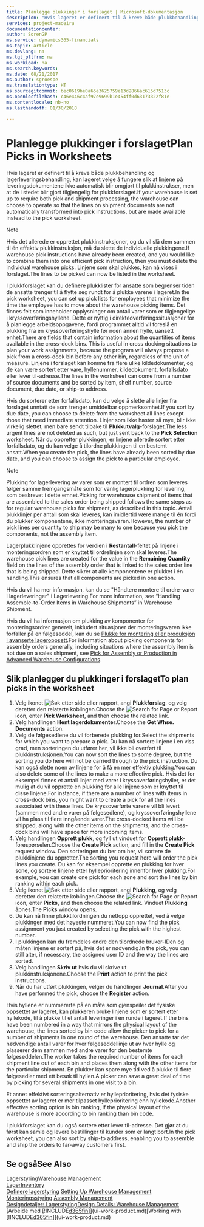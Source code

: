 ```yaml
---
title: Planlegge plukkinger i forslaget | Microsoft-dokumentasjon
description: "Hvis lageret er definert til å kreve både plukkbehandling og lagerleveringsbehandling, kan lageret velge å fungere slik at linjene på leveringsdokumentene ikke automatisk blir omgjort til plukkinstrukser, men at de i stedet blir gjort tilgjengelig for plukkforslaget."
services: project-madeira
documentationcenter: 
author: SorenGP
ms.service: dynamics365-financials
ms.topic: article
ms.devlang: na
ms.tgt_pltfrm: na
ms.workload: na
ms.search.keywords: 
ms.date: 08/21/2017
ms.author: sgroespe
ms.translationtype: HT
ms.sourcegitcommit: bec0619be0a65e3625759e13d2866ac615d7513c
ms.openlocfilehash: c46e446c4af97e9699b1e454ff0d63173322f81e
ms.contentlocale: nb-no
ms.lasthandoff: 01/30/2018

---
```

# <a name="plan-picks-in-worksheets"></a><span data-ttu-id="7fd76-103">Planlegge plukkinger i forslaget</span><span class="sxs-lookup"><span data-stu-id="7fd76-103">Plan Picks in Worksheets</span></span>
<span data-ttu-id="7fd76-104">Hvis lageret er definert til å kreve både plukkbehandling og lagerleveringsbehandling, kan lageret velge å fungere slik at linjene på leveringsdokumentene ikke automatisk blir omgjort til plukkinstrukser, men at de i stedet blir gjort tilgjengelig for plukkforslaget.</span><span class="sxs-lookup"><span data-stu-id="7fd76-104">If your warehouse is set up to require both pick and shipment processing, the warehouse can choose to operate so that the lines on shipment documents are not automatically transformed into pick instructions, but are made available instead to the pick worksheet.</span></span>  

> [!NOTE]  
>  <span data-ttu-id="7fd76-105">Hvis det allerede er opprettet plukkinstruksjoner, og du vil slå dem sammen til én effektiv plukkinstruksjon, må du slette de individuelle plukkingene.</span><span class="sxs-lookup"><span data-stu-id="7fd76-105">If warehouse pick instructions have already been created, and you would like to combine them into one efficient pick instruction, then you must delete the individual warehouse picks.</span></span> <span data-ttu-id="7fd76-106">Linjene som skal plukkes, kan nå vises i forslaget.</span><span class="sxs-lookup"><span data-stu-id="7fd76-106">The lines to be picked can now be listed in the worksheet.</span></span>  

<span data-ttu-id="7fd76-107">I plukkforslaget kan du definere plukklister for ansatte som begrenser tiden de ansatte trenger til å flytte seg rundt for å plukke varene i lageret.</span><span class="sxs-lookup"><span data-stu-id="7fd76-107">In the pick worksheet, you can set up pick lists for employees that minimize the time the employee has to move about the warehouse picking items.</span></span> <span data-ttu-id="7fd76-108">Det finnes felt som inneholder opplysninger om antall varer som er tilgjengelige i kryssoverføringshyllene. Dette er nyttig i direkteoverføringssituasjoner for å planlegge arbeidsoppgavene, fordi programmet alltid vil foreslå en plukking fra en kryssoverføringshylle før noen annen hylle, uansett enhet.</span><span class="sxs-lookup"><span data-stu-id="7fd76-108">There are fields that contain information about the quantities of items available in the cross-dock bins. This is useful in cross docking situations to plan your work assignments, because the program will always propose a pick from a cross-dock bin before any other bin, regardless of the unit of measure.</span></span> <span data-ttu-id="7fd76-109">Linjene i forslaget kan komme fra flere ulike kildedokumenter, og de kan være sortert etter vare, hyllenummer, kildedokument, forfallsdato eller lever til-adresse.</span><span class="sxs-lookup"><span data-stu-id="7fd76-109">The lines in the worksheet can come from a number of source documents and be sorted by item, shelf number, source document, due date, or ship-to address.</span></span>  

<span data-ttu-id="7fd76-110">Hvis du sorterer etter forfallsdato, kan du velge å slette alle linjer fra forslaget unntatt de som trenger umiddelbar oppmerksomhet.</span><span class="sxs-lookup"><span data-stu-id="7fd76-110">If you sort by due date, you can choose to delete from the worksheet all lines except those that need immediate attention.</span></span> <span data-ttu-id="7fd76-111">Linjer som ikke haster så mye, blir ikke virkelig slettet, men bare sendt tilbake til **Plukkutvalg**-forslaget.</span><span class="sxs-lookup"><span data-stu-id="7fd76-111">The less urgent lines are not deleted as such, but just sent back to the **Pick Selection** worksheet.</span></span> <span data-ttu-id="7fd76-112">Når du oppretter plukkingen, er linjene allerede sortert etter forfallsdato, og du kan velge å tilordne plukkingen til en bestemt ansatt.</span><span class="sxs-lookup"><span data-stu-id="7fd76-112">When you create the pick, the lines have already been sorted by due date, and you can choose to assign the pick to a particular employee.</span></span>  

> [!NOTE]  
>  <span data-ttu-id="7fd76-113">Plukking for lagerlevering av varer som er montert til ordren som leveres følger samme fremgangsmåte som for vanlig lagerplukking for levering, som beskrevet i dette emnet.</span><span class="sxs-lookup"><span data-stu-id="7fd76-113">Picking for warehouse shipment of items that are assembled to the sales order being shipped follows the same steps as for regular warehouse picks for shipment, as described in this topic.</span></span> <span data-ttu-id="7fd76-114">Antall plukklinjer per antall som skal leveres, kan imidlertid være mange til én fordi du plukker komponentene, ikke monteringsvaren.</span><span class="sxs-lookup"><span data-stu-id="7fd76-114">However, the number of pick lines per quantity to ship may be many to one because you pick the components, not the assembly item.</span></span>  
>   
>  <span data-ttu-id="7fd76-115">Lagerplukklinjene opprettes for verdien i **Restantall**-feltet på linjene i monteringsordren som er knyttet til ordrelinjen som skal leveres.</span><span class="sxs-lookup"><span data-stu-id="7fd76-115">The warehouse pick lines are created for the value in the **Remaining Quantity** field on the lines of the assembly order that is linked to the sales order line that is being shipped.</span></span> <span data-ttu-id="7fd76-116">Dette sikrer at alle komponentene er plukket i én handling.</span><span class="sxs-lookup"><span data-stu-id="7fd76-116">This ensures that all components are picked in one action.</span></span>  
>   
>  <span data-ttu-id="7fd76-117">Hvis du vil ha mer informasjon, kan du se "Håndtere montere til ordre-varer i lagerleveringer" i Lagerlevering.</span><span class="sxs-lookup"><span data-stu-id="7fd76-117">For more information, see “Handling Assemble-to-Order Items in Warehouse Shipments” in Warehouse Shipment.</span></span>  
>   
>  <span data-ttu-id="7fd76-118">Hvis du vil ha informasjon om plukking av komponenter for monteringsordrer generelt, inkludert situasjoner der monteringsvaren ikke forfaller på en følgeseddel, kan du se [Plukke for montering eller produksjon i avanserte lageroppsett](warehouse-how-to-pick-for-internal-operations-in-advanced-warehousing.md).</span><span class="sxs-lookup"><span data-stu-id="7fd76-118">For information about picking components for assembly orders generally, including situations where the assembly item is not due on a sales shipment, see [Pick for Assembly or Production in Advanced Warehouse Configurations](warehouse-how-to-pick-for-internal-operations-in-advanced-warehousing.md).</span></span>  

## <a name="to-plan-picks-in-the-worksheet"></a><span data-ttu-id="7fd76-119">Slik planlegger du plukkinger i forslaget</span><span class="sxs-lookup"><span data-stu-id="7fd76-119">To plan picks in the worksheet</span></span>  
1.  <span data-ttu-id="7fd76-120">Velg ikonet ![Søk etter side eller rapport](media/ui-search/search_small.png "Søk etter side eller rapport"), angi **Plukkforslag**, og velg deretter den relaterte koblingen.</span><span class="sxs-lookup"><span data-stu-id="7fd76-120">Choose the ![Search for Page or Report](media/ui-search/search_small.png "Search for Page or Report icon") icon, enter **Pick Worksheet**, and then choose the related link.</span></span>  
2.  <span data-ttu-id="7fd76-121">Velg handlingen **Hent lagerdokumenter**.</span><span class="sxs-lookup"><span data-stu-id="7fd76-121">Choose the **Get Whse. Documents** action.</span></span>  
3.  <span data-ttu-id="7fd76-122">Velg de følgesedlene du vil forberede plukking for.</span><span class="sxs-lookup"><span data-stu-id="7fd76-122">Select the shipments for which you want to prepare a pick.</span></span> <span data-ttu-id="7fd76-123">Du kan nå sortere linjene i en viss grad, men sorteringen du utfører her, vil ikke bli overført til plukkinstruksjonen.</span><span class="sxs-lookup"><span data-stu-id="7fd76-123">You can now sort the lines to some degree, but the sorting you do here will not be carried through to the pick instruction.</span></span> <span data-ttu-id="7fd76-124">Du kan også slette noen av linjene for å få en mer effektiv plukking.</span><span class="sxs-lookup"><span data-stu-id="7fd76-124">You can also delete some of the lines to make a more effective pick.</span></span> <span data-ttu-id="7fd76-125">Hvis det for eksempel finnes et antall linjer med varer i kryssoverføringshyller, er det mulig at du vil opprette en plukking for alle linjene som er knyttet til disse linjene.</span><span class="sxs-lookup"><span data-stu-id="7fd76-125">For instance, if there are a number of lines with items in cross-dock bins, you might want to create a pick for all the lines associated with these lines.</span></span> <span data-ttu-id="7fd76-126">De kryssoverførte varene vil bli levert (sammen med andre varer på følgesedlene), og kryssoverføringshyllene vil ha plass til flere inngående varer.</span><span class="sxs-lookup"><span data-stu-id="7fd76-126">The cross-docked items will be shipped, along with the other items on the shipments, and the cross-dock bins will have space for more incoming items.</span></span>  
4.  <span data-ttu-id="7fd76-127">Velg handlingen **Opprett plukk**, og fyll ut vinduet for **Opprett plukk**-forespørselen.</span><span class="sxs-lookup"><span data-stu-id="7fd76-127">Choose the **Create Pick** action, and fill in the **Create Pick** request window.</span></span> <span data-ttu-id="7fd76-128">Den sorteringen du ber om her, vil sortere de plukklinjene du oppretter.</span><span class="sxs-lookup"><span data-stu-id="7fd76-128">The sorting you request here will order the pick lines you create.</span></span> <span data-ttu-id="7fd76-129">Du kan for eksempel opprette en plukking for hver sone, og sortere linjene etter hylleprioritering innenfor hver plukking.</span><span class="sxs-lookup"><span data-stu-id="7fd76-129">For example, you can create one pick for each zone and sort the lines by bin ranking within each pick.</span></span>  
5.  <span data-ttu-id="7fd76-130">Velg ikonet ![Søk etter side eller rapport](media/ui-search/search_small.png "Søk etter side eller rapport"), angi **Plukking**, og velg deretter den relaterte koblingen.</span><span class="sxs-lookup"><span data-stu-id="7fd76-130">Choose the ![Search for Page or Report](media/ui-search/search_small.png "Search for Page or Report icon") icon, enter **Picks**, and then choose the related link.</span></span> <span data-ttu-id="7fd76-131">Vinduet **Plukking** åpnes.</span><span class="sxs-lookup"><span data-stu-id="7fd76-131">The **Picks** window opens.</span></span>  
6.  <span data-ttu-id="7fd76-132">Du kan nå finne plukktilordningen du nettopp opprettet, ved å velge plukkingen med det høyeste nummeret.</span><span class="sxs-lookup"><span data-stu-id="7fd76-132">You can now find the pick assignment you just created by selecting the pick with the highest number.</span></span>  
7.  <span data-ttu-id="7fd76-133">I plukkingen kan du fremdeles endre den tilordnede bruker-IDen og måten linjene er sortert på, hvis det er nødvendig.</span><span class="sxs-lookup"><span data-stu-id="7fd76-133">In the pick, you can still alter, if necessary, the assigned user ID and the way the lines are sorted.</span></span>  
8.  <span data-ttu-id="7fd76-134">Velg handlingen **Skriv ut** hvis du vil skrive ut plukkinstruksjonene.</span><span class="sxs-lookup"><span data-stu-id="7fd76-134">Choose the **Print** action to print the pick instructions.</span></span>  
9. <span data-ttu-id="7fd76-135">Når du har utført plukkingen, velger du handlingen **Journal**.</span><span class="sxs-lookup"><span data-stu-id="7fd76-135">After you have performed the pick, choose the **Register** action.</span></span>  

<span data-ttu-id="7fd76-136">Hvis hyllene er nummererte på en måte som gjenspeiler det fysiske oppsettet av lageret, kan plukkeren bruke linjene som er sortert etter hyllekode, til å plukke til et antall leveringer i én runde i lageret.</span><span class="sxs-lookup"><span data-stu-id="7fd76-136">If the bins have been numbered in a way that mirrors the physical layout of the warehouse, the lines sorted by bin code allow the picker to pick for a number of shipments in one round of the warehouse.</span></span> <span data-ttu-id="7fd76-137">Den ansatte tar det nødvendige antall varer for hver følgeseddellinje ut av hver hylle og plasserer dem sammen med andre varer for den bestemte følgeseddelen.</span><span class="sxs-lookup"><span data-stu-id="7fd76-137">The worker takes the required number of items for each shipment line out of each bin and places them along with the other items for the particular shipment.</span></span> <span data-ttu-id="7fd76-138">En plukker kan spare mye tid ved å plukke til flere følgesedler med ett besøk til hyllen.</span><span class="sxs-lookup"><span data-stu-id="7fd76-138">A picker can save a great deal of time by picking for several shipments in one visit to a bin.</span></span>  

<span data-ttu-id="7fd76-139">Et annet effektivt sorteringsalternativ er hylleprioritering, hvis det fysiske oppsettet av lageret er mer tilpasset hylleprioritering enn hyllekode.</span><span class="sxs-lookup"><span data-stu-id="7fd76-139">Another effective sorting option is bin ranking, if the physical layout of the warehouse is more according to bin ranking than bin code.</span></span>  

<span data-ttu-id="7fd76-140">I plukkforslaget kan du også sortere etter lever til-adresse. Det gjør at du først kan samle og levere bestillinger til kunder som er langt bort.</span><span class="sxs-lookup"><span data-stu-id="7fd76-140">In the pick worksheet, you can also sort by ship-to address, enabling you to assemble and ship the orders to far-away customers first.</span></span>  

## <a name="see-also"></a><span data-ttu-id="7fd76-141">Se også</span><span class="sxs-lookup"><span data-stu-id="7fd76-141">See Also</span></span>
[<span data-ttu-id="7fd76-142">Lagerstyring</span><span class="sxs-lookup"><span data-stu-id="7fd76-142">Warehouse Management</span></span>](warehouse-manage-warehouse.md)  
[<span data-ttu-id="7fd76-143">Lager</span><span class="sxs-lookup"><span data-stu-id="7fd76-143">Inventory</span></span>](inventory-manage-inventory.md)  
<span data-ttu-id="7fd76-144">[Definere lagerstyring](warehouse-setup-warehouse.md)   </span><span class="sxs-lookup"><span data-stu-id="7fd76-144">[Setting Up Warehouse Management](warehouse-setup-warehouse.md)   </span></span>  
<span data-ttu-id="7fd76-145">[Monteringsstyring](assembly-assemble-items.md)  </span><span class="sxs-lookup"><span data-stu-id="7fd76-145">[Assembly Management](assembly-assemble-items.md)  </span></span>  
[<span data-ttu-id="7fd76-146">Designdetaljer: Lagerstyring</span><span class="sxs-lookup"><span data-stu-id="7fd76-146">Design Details: Warehouse Management</span></span>](design-details-warehouse-management.md)  
<span data-ttu-id="7fd76-147">[Arbeide med [!INCLUDE[d365fin](includes/d365fin_md.md)]](ui-work-product.md)</span><span class="sxs-lookup"><span data-stu-id="7fd76-147">[Working with [!INCLUDE[d365fin](includes/d365fin_md.md)]](ui-work-product.md)</span></span>

